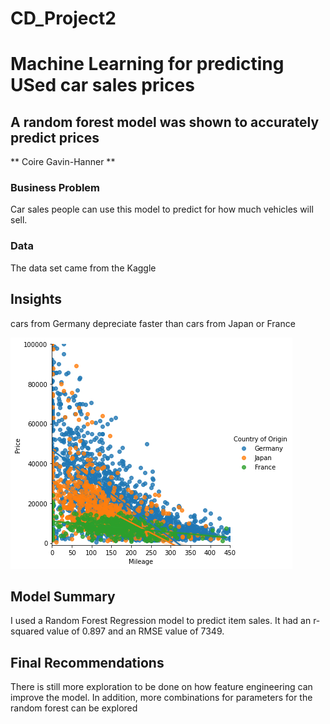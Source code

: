 # CD_Project2

# Machine Learning for predicting USed car sales prices
## A random forest model was shown to accurately predict prices

** Coire Gavin-Hanner **

### Business Problem
Car sales people can use this model to predict for how much vehicles will sell. 

### Data

The data set came from the Kaggle

## Insights

cars from Germany depreciate faster than cars from Japan or France 

<img src='price_v_mileage_by_country.png'>

## Model Summary

I used a Random Forest Regression model to predict item sales. It had an r-squared value of 0.897
and an RMSE value of 7349.
## Final Recommendations

There is still more exploration to be done on how feature engineering can improve the model. In addition, more combinations for parameters for the random forest can be explored